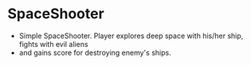 # SpaceShooter
+ Simple SpaceShooter. Player explores deep space with his/her ship, fights with evil aliens 
+ and gains score for destroying enemy's ships.
